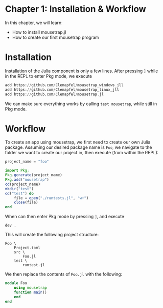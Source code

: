 # Chapter 1: Installation & Workflow

In this chapter, we will learn:
+ How to install mousetrap.jl
+ How to create our first mousetrap program

# Installation

Installation of the Julia component is only a few lines. After pressing `]` while in the REPL to enter Pkg mode, we execute

```julia
add https://github.com/Clemapfel/mousetrap_windows_jll
add https://github.com/Clemapfel/mousetrap_linux_jll
add https://github.com/Clemapfel/mousetrap.jl
```

We can make sure everything works by calling `test mousetrap`, while still in Pkg mode.

# Workflow

To create an app using mousetrap, we first need to create our own Julia package. Assuming our desired package name is `Foo`, we navigate to the folder we want to create our project in, then execute (from within the REPL):

```julia
project_name = "foo"

import Pkg;
Pkg.generate(project_name)
Pkg.add("mousetrap")
cd(project_name)
mkdir("test")
cd("test") do
    file = open("./runtests.jl", "w+")
    close(file)
end
```

When can then enter Pkg mode by pressing `]`, and execute

```
dev .
```


This will create the following project structure:

```
Foo \
    Project.toml
    src \
        Foo.jl
    test \
        runtest.jl
```
We then replace the contents of `Foo.jl` with the following:

```julia
module Foo
    using mousetrap
    function main()
    end
end
```

    
